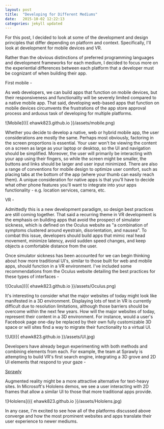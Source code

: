 ```yaml
---
layout: post
title:  "Developing for Different Mediums"
date:   2015-10-02 12:22:13
categories: jekyll updated
---
```


For this post, I decided to look at some of the development and design principles that differ depending on platform and context. Specifically, I'll look at development for mobile devices and VR.

Rather than the obvious distinctions of preferred programming languages and development frameworks for each medium, I decided to focus more on the experiential differences between each platform that a developer must be cognizant of when building their app.

First mobile -

As web developers, we can build apps that function on mobile devices, but their responsiveness and functionality will be severely limited compared to a native mobile app. That said, developing web-based apps that function on mobile devices circumvents the frustrations of the app store approval process and arduous task of developing for multiple platforms.

![Mobile]({{ ehawk823.github.io }}/assets/mobile.png)

Whether you decide to develop a native, web or hybrid mobile app, the user considerations are mostly the same. Perhaps most obviously, factoring in the screen proportions is essential. Your user won't be viewing the content on a screen as large as your laptop or desktop, so the UI and navigation should be simplified. Moreover, the user will primarily be interacting with your app using their fingers, so while the screen might be smaller, the buttons and links should be larger and user input minimized. There are also a range of conventions for mobile design to optimize user comfort, such as placing tabs at the bottom of the app (where your thumb can easily reach them). A unique consideration for native apps is that you'll have to decide what other phone features you'll want to integrate into your apps functionality - e.g. location services, camera, etc.

VR -

Admittedly this is a new development paradigm, so design best practices are still coming together. That said a recurring theme in VR development is the emphasis on building apps that avoid the prospect of simulator sickness, which is defined on the Oculus website as "a combination of symptoms clustered around eyestrain, disorientation, and nausea". To combat this issue, developers should build apps that mimic real head movement, minimize latency, avoid sudden speed changes, and keep objects a comfortable distance from the user.

Once simulator sickness has been accounted for we can begin thinking about how more traditional UI's, similar to those built for web and mobile apps, should function in a VR environment. I've included some recommendations from the Oculus website detailing the best practices for these types of interfaces -

![Oculus]({{ ehawk823.github.io }}/assets/Oculus.png)

It's interesting to consider what the major websites of today might look like manifested in a 3D environment. Displaying lots of text in VR is currently difficult due to resolution limitations, although those barriers should be overcome within the next few years. How will the major websites of today, represent their content in a 3D environment. For instance, would a user's Facebook page one-day be replaced by their own fully customizable 3D space or will sites find a way to migrate their functionality to a virtual UI.

![UI]({{ ehawk823.github.io }}/assets/UI.jpg)

Developers have already begun experimenting with both methods and combining elements from each. For example, the team at Sprawly is attempting to build VR's first search engine, integrating a 3D grove and 2D UI elements that respond to your gaze -

[Sprawly](http://www.sprawly.co/)

Augmented reality might be a more attractive alternative for text-heavy sites. In Microsoft's Hololens demos, we see a user interacting with 2D frames that allow a similar UI to those that more traditional apps provide.

![Hololens]({{ ehawk823.github.io }}/assets/Hololens.jpg)

In any case, I'm excited to see how all of the platforms discussed above converge and how the most prominent websites and apps translate their user experience to newer mediums.
